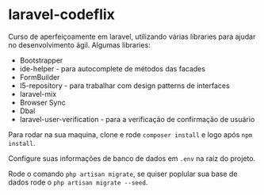 # laravel-codeflix

Curso de aperfeiçoamente em laravel, utilizando várias libraries para ajudar no desenvolvimento ágil.
Algumas libraries:

* Bootstrapper
* ide-helper - para autocomplete de métodos das facades
* FormBuilder
* l5-repository - para trabalhar com design patterns de interfaces
* laravel-mix
* Browser Sync
* Dbal
* laravel-user-verification - para a verificação de confirmação de usuário

Para rodar na sua maquina, clone e rode ```composer install``` e logo após ```npm install```.

Configure suas informações de banco de dados em ```.env``` na raíz do projeto.

Rode o comando ```php artisan migrate```, se quiser poplular sua base de dados rode o ```php artisan migrate --seed```.
